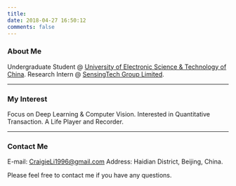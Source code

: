 ```yaml
---
title: 
date: 2018-04-27 16:50:12
comments: false
---
```


### About Me

Undergraduate Student @ [University of Electronic Science & Technology of China](http://www.uestc.edu.cn).
Research Intern @ [SensingTech Group Limited](http://www.sensingtech.com.cn/index_en.html).

---
### My Interest
Focus on Deep Learning & Computer Vision.
Interested in Quantitative Transaction.
A Life Player and Recorder.

---
### Contact Me
E-mail: [CraigieLi1996@gmail.com](mailto:craigieli1996@gmail.com)
Address: Haidian District, Beijing, China.

Please feel free to contact me if you have any questions.
